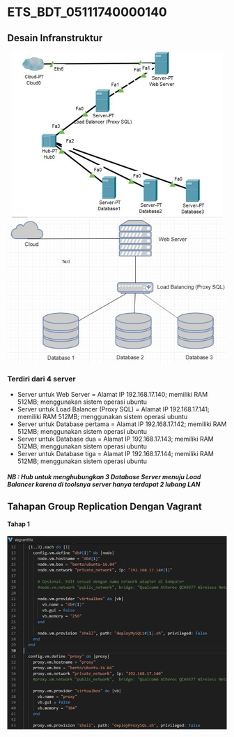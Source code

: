 # ETS_BDT_05111740000140

## Desain Infranstruktur

<p align="center">
<img src="images/GroupReplication.png">
<img src="images/GroupReplikasi.png">
</p>

<h3>Terdiri dari 4 server</h3>
 
-	Server untuk Web Server = Alamat IP 192.168.17.140; memiliki RAM 512MB; menggunakan sistem operasi ubuntu
-	Server untuk Load Balancer (Proxy SQL) = Alamat IP 192.168.17.141; memiliki RAM 512MB; menggunakan sistem operasi ubuntu
-	Server untuk Database pertama = Alamat IP 192.168.17.142; memiliki RAM 512MB; menggunakan sistem operasi ubuntu
-	Server untuk Database dua = Alamat IP 192.168.17.143; memiliki RAM 512MB; menggunakan sistem operasi ubuntu
-	Server untuk Database tiga = Alamat IP 192.168.17.144; memiliki RAM 512MB; menggunakan sistem operasi ubuntu

<h5>NB : Hub untuk menghubungkan 3 Database Server menuju Load Balancer karena di toolsnya server hanya terdapat 2 lubang LAN</h5>

## Tahapan Group Replication Dengan Vagrant

<h4>Tahap 1</h4>
<img src="images/vagrantfile.png">

